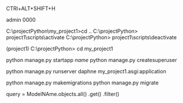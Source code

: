 CTRl+ALT+SHIFT+H

admin
0000

C:\projectPython\my_project1>cd ..
C:\projectPython> project1\scripts\activate
C:\projectPython> project1\scripts\deactivate

(project1) C:\projectPython> cd my_project1           

python manage.py startapp _name_
python manage.py createsuperuser

python manage.py runserver
daphne my_project1.asgi:application

python manage.py makemigrations
python manage.py migrate


query = ModelNAme.objects.all() .get() .filter()